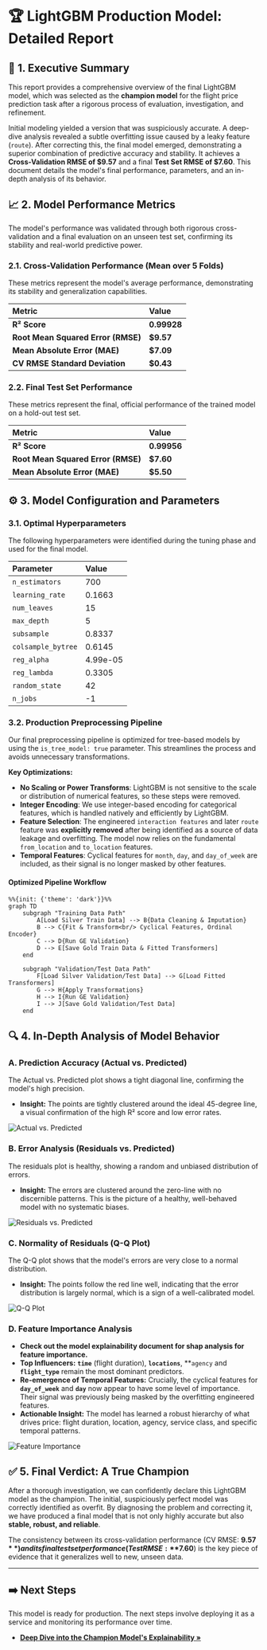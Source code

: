 # 🏆 LightGBM Production Model: Detailed Report

## 📝 1. Executive Summary

This report provides a comprehensive overview of the final LightGBM model, which was selected as the **champion model** for the flight price prediction task after a rigorous process of evaluation, investigation, and refinement.

Initial modeling yielded a version that was suspiciously accurate. A deep-dive analysis revealed a subtle overfitting issue caused by a leaky feature (`route`). After correcting this, the final model emerged, demonstrating a superior combination of predictive accuracy and stability. It achieves a **Cross-Validation RMSE of $9.57** and a final **Test Set RMSE of $7.60**. This document details the model's final performance, parameters, and an in-depth analysis of its behavior.

## 📈 2. Model Performance Metrics

The model's performance was validated through both rigorous cross-validation and a final evaluation on an unseen test set, confirming its stability and real-world predictive power.

### 2.1. Cross-Validation Performance (Mean over 5 Folds)

These metrics represent the model's average performance, demonstrating its stability and generalization capabilities.

| Metric                             | Value       |
| :--------------------------------- | :---------- |
| **R² Score**                       | **0.99928** |
| **Root Mean Squared Error (RMSE)** | **$9.57**   |
| **Mean Absolute Error (MAE)**      | **$7.09**   |
| **CV RMSE Standard Deviation**     | **$0.43**   |

### 2.2. Final Test Set Performance

These metrics represent the final, official performance of the trained model on a hold-out test set.

| Metric                             | Value       |
| :--------------------------------- | :---------- |
| **R² Score**                       | **0.99956** |
| **Root Mean Squared Error (RMSE)** | **$7.60**   |
| **Mean Absolute Error (MAE)**      | **$5.50**   |

## ⚙️ 3. Model Configuration and Parameters

### 3.1. Optimal Hyperparameters

The following hyperparameters were identified during the tuning phase and used for the final model.

| Parameter          | Value    |
| :----------------- | :------- |
| `n_estimators`     | 700      |
| `learning_rate`    | 0.1663   |
| `num_leaves`       | 15       |
| `max_depth`        | 5        |
| `subsample`        | 0.8337   |
| `colsample_bytree` | 0.6145   |
| `reg_alpha`        | 4.99e-05 |
| `reg_lambda`       | 0.3305   |
| `random_state`     | 42       |
| `n_jobs`           | -1       |

### 3.2. Production Preprocessing Pipeline

Our final preprocessing pipeline is optimized for tree-based models by using the `is_tree_model: true` parameter. This streamlines the process and avoids unnecessary transformations.

**Key Optimizations:**

-   **No Scaling or Power Transforms**: LightGBM is not sensitive to the scale or distribution of numerical features, so these steps were removed.
-   **Integer Encoding**: We use integer-based encoding for categorical features, which is handled natively and efficiently by LightGBM.
-   **Feature Selection**: The engineered `interaction features` and later `route` feature was **explicitly removed** after being identified as a source of data leakage and overfitting. The model now relies on the fundamental `from_location` and `to_location` features.
-   **Temporal Features**: Cyclical features for `month`, `day`, and `day_of_week` are included, as their signal is no longer masked by other features.

#### Optimized Pipeline Workflow

```mermaid
%%{init: {'theme': 'dark'}}%%
graph TD
    subgraph "Training Data Path"
        A[Load Silver Train Data] --> B{Data Cleaning & Imputation}
        B --> C{Fit & Transform<br/> Cyclical Features, Ordinal Encoder}
        C --> D{Run GE Validation}
        D --> E[Save Gold Train Data & Fitted Transformers]
    end

    subgraph "Validation/Test Data Path"
        F[Load Silver Validation/Test Data] --> G[Load Fitted Transformers]
        G --> H{Apply Transformations}
        H --> I{Run GE Validation}
        I --> J[Save Gold Validation/Test Data]
    end
```

## 🔍 4. In-Depth Analysis of Model Behavior

### A. Prediction Accuracy (Actual vs. Predicted)

The Actual vs. Predicted plot shows a tight diagonal line, confirming the model's high precision.

-   **Insight:** The points are tightly clustered around the ideal 45-degree line, a visual confirmation of the high R² score and low error rates.

![Actual vs. Predicted](../img/Final_Lightgbm_Plots/[test]%20Actual%20vs.%20Predicted%20Values.png)

### B. Error Analysis (Residuals vs. Predicted)

The residuals plot is healthy, showing a random and unbiased distribution of errors.

-   **Insight:** The errors are clustered around the zero-line with no discernible patterns. This is the picture of a healthy, well-behaved model with no systematic biases.

![Residuals vs. Predicted](../img/Final_Lightgbm_Plots/[test]%20Residuals%20vs.%20Predicted%20Values.png)

### C. Normality of Residuals (Q-Q Plot)

The Q-Q plot shows that the model's errors are very close to a normal distribution.

-   **Insight:** The points follow the red line well, indicating that the error distribution is largely normal, which is a sign of a well-calibrated model.

![Q-Q Plot](../img/Final_Lightgbm_Plots/[test]%20Q-Q%20Plot%20of%20Residuals.png)

### D. Feature Importance Analysis

-   **Check out the model explainability document for shap analysis for feature importance.**
-   **Top Influencers:** **`time`** (flight duration), **`locations`**, **`agency` and  **`flight_type`** remain the most dominant predictors.
-   **Re-emergence of Temporal Features:** Crucially, the cyclical features for **`day_of_week`** and **`day`** now appear to have some level of importance. Their signal was previously being masked by the overfitting engineered features.
-   **Actionable Insight:** The model has learned a robust hierarchy of what drives price: flight duration, location, agency,  service class, and specific temporal patterns.

![Feature Importance](../img/Final_Lightgbm_Plots/[test]%20Feature%20Importance.png)

## ✅ 5. Final Verdict: A True Champion

After a thorough investigation, we can confidently declare this LightGBM model as the champion. The initial, suspiciously perfect model was correctly identified as overfit. By diagnosing the problem and correcting it, we have produced a final model that is not only highly accurate but also **stable, robust, and reliable**.

The consistency between its cross-validation performance (CV RMSE: **$9.57**) and its final test set performance (Test RMSE: **$7.60**) is the key piece of evidence that it generalizes well to new, unseen data.

---

## ➡️ Next Steps

This model is ready for production. The next steps involve deploying it as a service and monitoring its performance over time.

* **[Deep Dive into the Champion Model's Explainability &raquo;](../Modeling/model_explainability_lgbm_champ.md)**